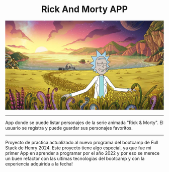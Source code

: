 <h1 align="center">
Rick And Morty APP
</h1>


<span align="center">
    <img src="Server/src/assets/rickandmorty.jpg" alt="Rick And Morty"/>
</span>

---
App donde se puede listar personajes de la serie animada "Rick & Morty". El usuario se registra y puede guardar sus personajes favoritos.

---
Proyecto de practica actualizado al nuevo programa del bootcamp de Full Stack de Henry 2024.
Este proyecto tiene algo especial, ya que fue mi primer App en aprender a programar por el año 2022 y por eso se merece un buen refactor con las ultimas tecnologias del bootcamp y con la experiencia adquirida a la fecha! 